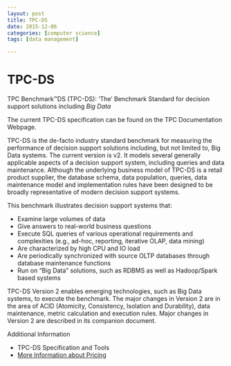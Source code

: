 ```yaml
---
layout: post
title: TPC-DS
date: 2015-12-06
categories: [computer science]
tags: [data management]

---
```


	

# TPC-DS


TPC Benchmark™DS (TPC-DS): ‘The’ Benchmark Standard for decision support solutions including *Big Data*


The current TPC-DS specification can be found on the TPC Documentation Webpage.

TPC-DS is the de-facto industry standard benchmark for measuring the performance of decision support solutions including, but not limited to, Big Data systems. 
The current version is v2. It models several generally applicable aspects of a decision support system, including queries and data maintenance. 
Although the underlying business model of TPC-DS is a retail product supplier, the database schema, data population, queries, data maintenance model and implementation rules have been designed to be broadly representative of modern decision support systems.

This benchmark illustrates decision support systems that:

* Examine large volumes of data
* Give answers to real-world business questions
* Execute SQL queries of various operational requirements and complexities (e.g., ad-hoc, reporting, iterative OLAP, data mining)
* Are characterized by high CPU and IO load
* Are periodically synchronized with source OLTP databases through database maintenance functions
* Run on “Big Data” solutions, such as RDBMS as well as Hadoop/Spark based systems

TPC-DS Version 2 enables emerging technologies, such as Big Data systems, to execute the benchmark. The major changes in Version 2 are in the area of ACID (Atomicity, Consistency, Isolation and Durability), data maintenance, metric calculation and execution rules.
Major changes in Version 2 are described in its companion document.

Additional Information

* TPC-DS Specification and Tools
* [More Information about Pricing](http://www.tpc.org/information/pricing.asp)
